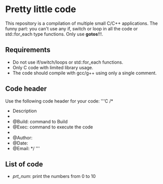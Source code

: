 # Pretty little code

This repository is a compilation of multiple small C/C++ applications.
The funny part: you can't use any if, switch or loop in all the code or 
std::for_each type functions. Only use **gotos**!!!.

## Requirements

* Do not use if/switch/loops or std::for_each functions.
* Only C code with limited library usage.
* The code should compile with gcc/g++ using only a single comment.

## Code header

Use the following code header for your code:
'''C
/*
* Description
*
* @Build: command to Build
* @Exec: command to execute the code
*
* @Author: 
* @Date: 
* @Email: 
*/
'''

## List of code

* *prt_num*: print the numbers from 0 to 10
